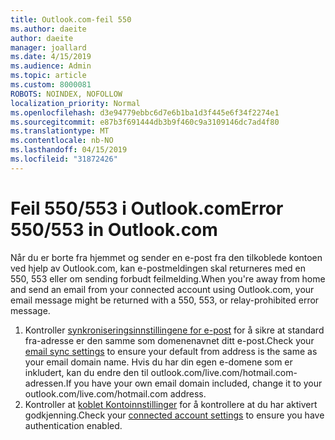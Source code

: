 ```yaml
---
title: Outlook.com-feil 550
ms.author: daeite
author: daeite
manager: joallard
ms.date: 4/15/2019
ms.audience: Admin
ms.topic: article
ms.custom: 8000081
ROBOTS: NOINDEX, NOFOLLOW
localization_priority: Normal
ms.openlocfilehash: d3e94779ebbc6d7e6b1ba1d3f445e6f34f2274e1
ms.sourcegitcommit: e87b3f691444db3b9f460c9a3109146dc7ad4f80
ms.translationtype: MT
ms.contentlocale: nb-NO
ms.lasthandoff: 04/15/2019
ms.locfileid: "31872426"
---
```

# <a name="error-550553-in-outlookcom"></a><span data-ttu-id="66c78-102">Feil 550/553 i Outlook.com</span><span class="sxs-lookup"><span data-stu-id="66c78-102">Error 550/553 in Outlook.com</span></span>

<span data-ttu-id="66c78-103">Når du er borte fra hjemmet og sender en e-post fra den tilkoblede kontoen ved hjelp av Outlook.com, kan e-postmeldingen skal returneres med en 550, 553 eller om sending forbudt feilmelding.</span><span class="sxs-lookup"><span data-stu-id="66c78-103">When you're away from home and send an email from your connected account using Outlook.com, your email message might be returned with a 550, 553, or relay-prohibited error message.</span></span>
1. <span data-ttu-id="66c78-104">Kontroller [synkroniseringsinnstillingene for e-post](https://go.microsoft.com/fwlink/?linkid=2031283) for å sikre at standard fra-adresse er den samme som domenenavnet ditt e-post.</span><span class="sxs-lookup"><span data-stu-id="66c78-104">Check your [email sync settings](https://go.microsoft.com/fwlink/?linkid=2031283) to ensure your default from address is the same as your email domain name.</span></span> <span data-ttu-id="66c78-105">Hvis du har din egen e-domene som er inkludert, kan du endre den til outlook.com/live.com/hotmail.com-adressen.</span><span class="sxs-lookup"><span data-stu-id="66c78-105">If you have your own email domain included, change it to your outlook.com/live.com/hotmail.com address.</span></span>
2. <span data-ttu-id="66c78-106">Kontroller at [koblet Kontoinnstillinger](https://go.microsoft.com/fwlink/?linkid=875264&clcid=0x409) for å kontrollere at du har aktivert godkjenning.</span><span class="sxs-lookup"><span data-stu-id="66c78-106">Check your [connected account settings](https://go.microsoft.com/fwlink/?linkid=875264&clcid=0x409) to ensure you have authentication enabled.</span></span>